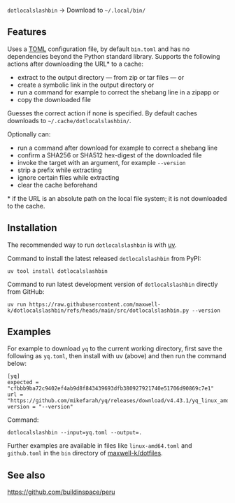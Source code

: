 `dotlocalslashbin` → Download to `~/.local/bin/`

## Features

Uses a [TOML] configuration file, by default `bin.toml` and has no dependencies
beyond the Python standard library. Supports the following actions after
downloading the URL\* to a cache:

- extract to the output directory — from zip or tar files — or
- create a symbolic link in the output directory or
- run a command for example to correct the shebang line in a zipapp or
- copy the downloaded file

Guesses the correct action if none is specified. By default caches downloads to
`~/.cache/dotlocalslashbin/`.

Optionally can:

- run a command after download for example to correct a shebang line
- confirm a SHA256 or SHA512 hex-digest of the downloaded file
- invoke the target with an argument, for example `--version`
- strip a prefix while extracting
- ignore certain files while extracting
- clear the cache beforehand

\* if the URL is an absolute path on the local file system; it is not downloaded
to the cache.

[uv]: https://github.com/astral-sh/uv
[TOML]: https://en.wikipedia.org/wiki/TOML

## Installation

The recommended way to run `dotlocalslashbin` is with [uv].

Command to install the latest released `dotlocalslashbin` from PyPI:

    uv tool install dotlocalslashbin

Command to run latest development version of `dotlocalslashbin` directly from
GitHub:

    uv run https://raw.githubusercontent.com/maxwell-k/dotlocalslashbin/refs/heads/main/src/dotlocalslashbin.py --version

## Examples

For example to download `yq` to the current working directory, first save the
following as `yq.toml`, then install with uv (above) and then run the command
below:

```
[yq]
expected = "cfbbb9ba72c9402ef4ab9d8f843439693dfb380927921740e51706d90869c7e1"
url = "https://github.com/mikefarah/yq/releases/download/v4.43.1/yq_linux_amd64"
version = "--version"
```

Command:

    dotlocalslashbin --input=yq.toml --output=.

Further examples are available in files like `linux-amd64.toml` and
`github.toml` in the `bin` directory of
[maxwell-k/dotfiles](https://github.com/maxwell-k/dotfiles/).

## See also

<https://github.com/buildinspace/peru>

<!--
README.md
SPDX-FileCopyrightText: 2024 Keith Maxwell <keith.maxwell@gmail.com>
SPDX-License-Identifier: CC0-1.0
-->
<!-- vim: set filetype=markdown.htmlCommentNoSpell  : -->
